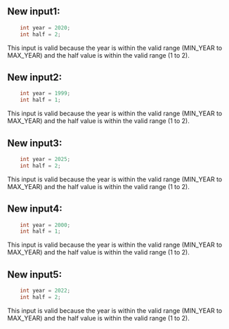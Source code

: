 ## New input1:
```java
    int year = 2020;
    int half = 2;
```
This input is valid because the year is within the valid range (MIN_YEAR to MAX_YEAR) and the half value is within the valid range (1 to 2).

## New input2:
```java
    int year = 1999;
    int half = 1;
```
This input is valid because the year is within the valid range (MIN_YEAR to MAX_YEAR) and the half value is within the valid range (1 to 2).

## New input3:
```java
    int year = 2025;
    int half = 2;
```
This input is valid because the year is within the valid range (MIN_YEAR to MAX_YEAR) and the half value is within the valid range (1 to 2).

## New input4:
```java
    int year = 2000;
    int half = 1;
```
This input is valid because the year is within the valid range (MIN_YEAR to MAX_YEAR) and the half value is within the valid range (1 to 2).

## New input5:
```java
    int year = 2022;
    int half = 2;
```
This input is valid because the year is within the valid range (MIN_YEAR to MAX_YEAR) and the half value is within the valid range (1 to 2).
